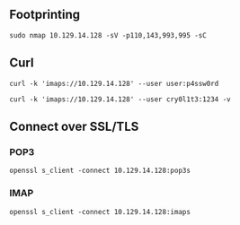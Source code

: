 
## Footprinting

```
sudo nmap 10.129.14.128 -sV -p110,143,993,995 -sC
```

## Curl

```
curl -k 'imaps://10.129.14.128' --user user:p4ssw0rd
```

```
curl -k 'imaps://10.129.14.128' --user cry0l1t3:1234 -v
```

## Connect over SSL/TLS 

### POP3

```
openssl s_client -connect 10.129.14.128:pop3s
```

### IMAP

```
openssl s_client -connect 10.129.14.128:imaps
```

